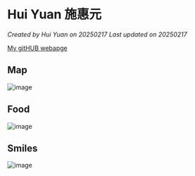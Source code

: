 # Hui Yuan 施惠元

*Created by Hui Yuan on 20250217 Last updated on 20250217*

[My gitHUB webapge](https://annas9160521.github.io/)

## Map

![image](https://github.com/user-attachments/assets/ad633a41-2ece-40c8-908c-dc311df26921)



## Food

![image](https://github.com/user-attachments/assets/2d219b2d-6711-49a8-86c2-86e4c9e130fa)



## Smiles

![image](https://github.com/user-attachments/assets/80c170ac-45ca-4b6b-8778-93418211c7b6)


